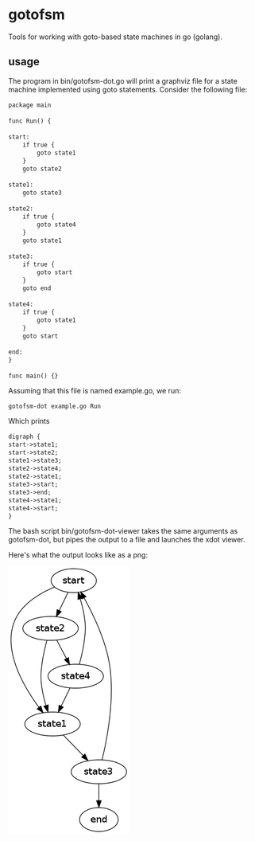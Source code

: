 gotofsm
=======

Tools for working with goto-based state machines in go (golang).

usage
-----

The program in bin/gotofsm-dot.go will print a graphviz file for a
state machine implemented using goto statements. Consider the
following file:

```
package main

func Run() {

start: 
	if true {
		goto state1
	}
	goto state2

state1: 
	goto state3

state2: 
	if true {
		goto state4
	}
	goto state1

state3: 
	if true {
		goto start
	}
	goto end

state4: 
	if true {
		goto state1
	}
	goto start

end:
}

func main() {}

```

Assuming that this file is named example.go, we run:

```
gotofsm-dot example.go Run
```

Which prints

```
digraph {
start->state1;
start->state2;
state1->state3;
state2->state4;
state2->state1;
state3->start;
state3->end;
state4->state1;
state4->start;
}
```

The bash script bin/gotofsm-dot-viewer takes the same arguments as
gotofsm-dot, but pipes the output to a file and launches the xdot
viewer.

Here's what the output looks like as a png: 

![dot output](https://raw.githubusercontent.com/johnnylee/gotofsm/master/example/output.png)
